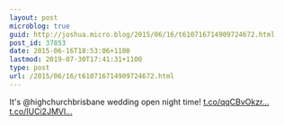 ```yaml
---
layout: post
microblog: true
guid: http://joshua.micro.blog/2015/06/16/t610716714909724672.html
post_id: 37853
date: 2015-06-16T18:53:06+1100
lastmod: 2019-07-30T17:41:31+1100
type: post
url: /2015/06/16/t610716714909724672.html
---
```

It's @highchurchbrisbane wedding open night time! [t.co/qqCBvOkzr...](http://t.co/qqCBvOkzrX) [t.co/IUCi2JMVl...](http://t.co/IUCi2JMVli)
